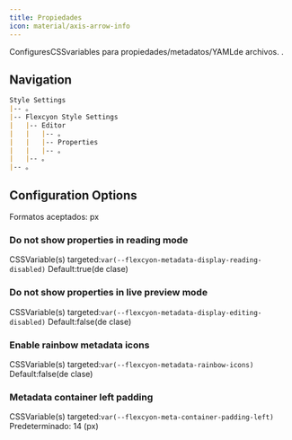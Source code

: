 ```yaml
---
title: Propiedades
icon: material/axis-arrow-info
---
```


ConfiguresCSSvariables para propiedades/metadatos/YAMLde archivos.
.

## Navigation

```md
Style Settings
|-- 。
|-- Flexcyon Style Settings
|   |-- Editor
|   |   |-- 。
|   |   |-- Properties
|   |   |-- 。
|   |-- 。
|-- 。
```

## Configuration Options

Formatos aceptados: px

### Do not show properties in reading mode

CSSVariable(s) targeted:`var(--flexcyon-metadata-display-reading-disabled)`
Default:true(de clase)

### Do not show properties in live preview mode

CSSVariable(s) targeted:`var(--flexcyon-metadata-display-editing-disabled)`
Default:false(de clase)

### Enable rainbow metadata icons

CSSVariable(s) targeted:`var(--flexcyon-metadata-rainbow-icons)`
Default:false(de clase)

### Metadata container left padding

CSSVariable(s) targeted:`var(--flexcyon-meta-container-padding-left)`
Predeterminado: 14 (px)

